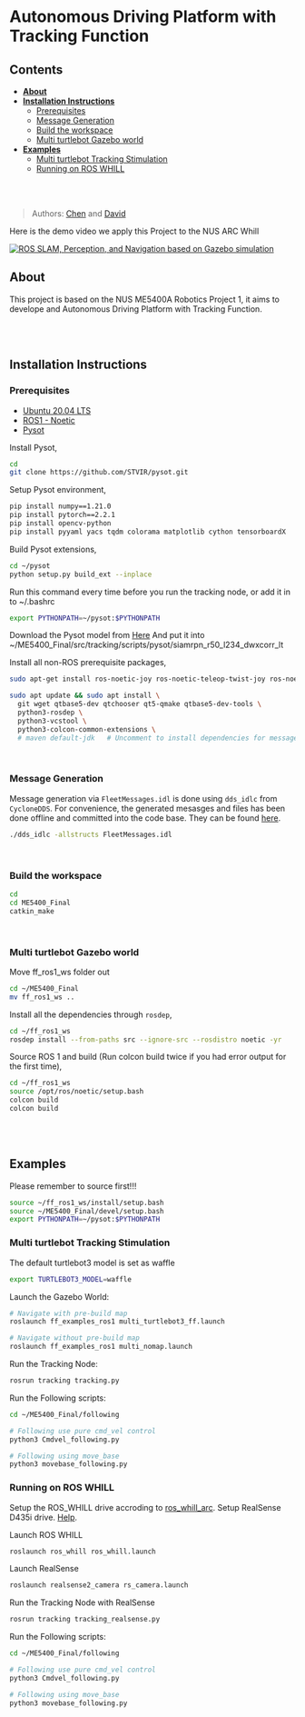 # Autonomous Driving Platform with Tracking Function
## Contents

- **[About](#About)**
- **[Installation Instructions](#installation-instructions)**
  - [Prerequisites](#prerequisites)
  - [Message Generation](#message-generation)
  - [Build the workspace](#build-the-workspace)
  - [Multi turtlebot Gazebo world](#multi-turtlebot-gazebo-world)
- **[Examples](#examples)**
  - [Multi turtlebot Tracking Stimulation](#multi-turtlebot-tracking-stimulation)
  - [Running on ROS WHILL](running-on-ros-whill)



</br>
</br>

> Authors: [Chen](https://github.com/Chronobreakk) and [David](https://github.com/huangyqs123)

Here is the demo video we apply this Project to the NUS ARC Whill
<!-- > Video Presentation -->
[![ROS SLAM, Perception, and Navigation based on Gazebo simulation](https://s2.loli.net/2024/04/20/I2sQSBXOrcJR5VP.jpg)](https://b23.tv/3KfQj2k)


## About
This project is based on the NUS ME5400A Robotics Project 1, it aims to develope and Autonomous Driving Platform with Tracking Function.


</br>
</br>

## Installation Instructions

### Prerequisites

* [Ubuntu 20.04 LTS](https://releases.ubuntu.com/20.04/)
* [ROS1 - Noetic](https://wiki.ros.org/noetic)
* [Pysot](https://github.com/STVIR/pysot)

Install Pysot,
```bash
cd
git clone https://github.com/STVIR/pysot.git
```

Setup Pysot environment,
```bash
pip install numpy==1.21.0
pip install pytorch==2.2.1
pip install opencv-python
pip install pyyaml yacs tqdm colorama matplotlib cython tensorboardX
```

Build Pysot extensions,
```bash
cd ~/pysot
python setup.py build_ext --inplace
```

Run this command every time before you run the tracking node, or add it in to ~/.bashrc
```bash
export PYTHONPATH=~/pysot:$PYTHONPATH
```

Download the Pysot model from [Here](https://drive.google.com/drive/folders/1lOOTedwGLbGZ7MAbqJimIcET3ANJd29A)
And put it into ~/ME5400_Final/src/tracking/scripts/pysot/siamrpn_r50_l234_dwxcorr_lt


Install all non-ROS prerequisite packages,

```bash
sudo apt-get install ros-noetic-joy ros-noetic-teleop-twist-joy ros-noetic-teleop-twist-keyboard ros-noetic-laser-proc ros-noetic-rgbd-launch ros-noetic-depthimage-to-laserscan ros-noetic-rosserial-arduino ros-noetic-rosserial-python ros-noetic-rosserial-server ros-noetic-rosserial-client ros-noetic-rosserial-msgs ros-noetic-amcl ros-noetic-map-server ros-noetic-move-base ros-noetic-urdf ros-noetic-xacro  ros-noetic-compressed-image-transport ros-noetic-rqt-image-view ros-noetic-gmapping ros-noetic-navigation  ros-noetic-interactive-markers rviz

sudo apt update && sudo apt install \
  git wget qtbase5-dev qtchooser qt5-qmake qtbase5-dev-tools \
  python3-rosdep \
  python3-vcstool \
  python3-colcon-common-extensions \
  # maven default-jdk   # Uncomment to install dependencies for message generation
```

</br>

### Message Generation

Message generation via `FleetMessages.idl` is done using `dds_idlc` from `CycloneDDS`. For convenience, the generated mesasges and files has been done offline and committed into the code base. They can be found [here](./free_fleet/src/messages/FleetMessages.idl).

```bash
./dds_idlc -allstructs FleetMessages.idl
```

</br>

### Build the workspace
```bash
cd
cd ME5400_Final
catkin_make
```
</br>


### Multi turtlebot Gazebo world

Move ff_ros1_ws folder out

```bash
cd ~/ME5400_Final
mv ff_ros1_ws ..
```

Install all the dependencies through `rosdep`,

```bash
cd ~/ff_ros1_ws
rosdep install --from-paths src --ignore-src --rosdistro noetic -yr
```

Source ROS 1 and build (Run colcon build twice if you had error output for the first time),

```bash
cd ~/ff_ros1_ws
source /opt/ros/noetic/setup.bash
colcon build
colcon build
```

</br>
</br>

## Examples

Please remember to source first!!!
```bash
source ~/ff_ros1_ws/install/setup.bash
source ~/ME5400_Final/devel/setup.bash
export PYTHONPATH=~/pysot:$PYTHONPATH
```

### Multi turtlebot Tracking Stimulation
The default turtlebot3 model is set as waffle
```bash
export TURTLEBOT3_MODEL=waffle
```

Launch the Gazebo World:
```bash
# Navigate with pre-build map
roslaunch ff_examples_ros1 multi_turtlebot3_ff.launch

# Navigate without pre-build map
roslaunch ff_examples_ros1 multi_nomap.launch 
```

Run the Tracking Node:
```bash
rosrun tracking tracking.py
```

Run the Following scripts:
```bash
cd ~/ME5400_Final/following

# Following use pure cmd_vel control
python3 Cmdvel_following.py

# Following using move_base
python3 movebase_following.py

```

### Running on ROS WHILL
Setup the ROS_WHILL drive accroding to [ros_whill_arc](https://github.com/legubiao/ros_whill_arc).
Setup RealSense D435i drive. [Help](https://zhuanlan.zhihu.com/p/456408345).

Launch ROS WHILL
```bash
roslaunch ros_whill ros_whill.launch
```

Launch RealSense
```bash
roslaunch realsense2_camera rs_camera.launch
```

Run the Tracking Node with RealSense
```bash
rosrun tracking tracking_realsense.py
```

Run the Following scripts:
```bash
cd ~/ME5400_Final/following

# Following use pure cmd_vel control
python3 Cmdvel_following.py

# Following using move_base
python3 movebase_following.py

```






